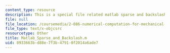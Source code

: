 ```yaml
---
content_type: resource
description: This is a special file related matlab sparse and backslash.
file: null
file_location: /coursemedia/2-086-numerical-computation-for-mechanical-engineers-fall-2014/8933663bd88e7f3b47910f2014a6ade7_Matlab_Sparse_and_Backslash.m
file_type: text/x-objcsrc
resourcetype: Other
title: Matlab_Sparse_and_Backslash.m
uid: 8933663b-d88e-7f3b-4791-0f2014a6ade7
---
```

